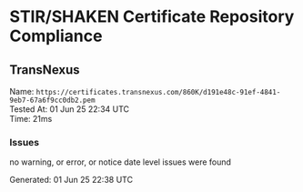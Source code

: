 # STIR/SHAKEN Certificate Repository Compliance

## TransNexus

Name: `https://certificates.transnexus.com/860K/d191e48c-91ef-4841-9eb7-67a6f9cc0db2.pem`\
Tested At: 01 Jun 25 22:34 UTC\
Time: 21ms

### Issues

no warning, or error, or notice date level issues were found

Generated: 01 Jun 25 22:38 UTC